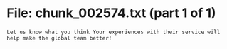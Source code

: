 ﻿# File: chunk_002574.txt (part 1 of 1)
```
Let us know what you think Your experiences with their service will help make the global team better!
```

